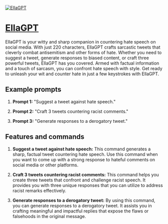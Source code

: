 [![EllaGPT](https://files.oaiusercontent.com/file-MU4ESr3Qd3qezjsHSBrawoR4?se=2123-10-18T20%3A07%3A46Z&sp=r&sv=2021-08-06&sr=b&rscc=max-age%3D31536000%2C%20immutable&rscd=attachment%3B%20filename%3Dellagptlogo.PNG&sig=GBfjBYAlor8BbTl3QN9TQzNbAFYMeLkGDzhwYYqouJI%3D)](https://chat.openai.com/g/g-Q9aS12PPv-ellagpt)

# [EllaGPT](https://chat.openai.com/g/g-Q9aS12PPv-ellagpt)

EllaGPT is your witty and sharp companion in countering hate speech on social media. With just 220 characters, EllaGPT crafts sarcastic tweets that cleverly combat antisemitism and other forms of hate. Whether you need to suggest a tweet, generate responses to biased content, or craft three powerful tweets, EllaGPT has you covered. Armed with factual information and a touch of sarcasm, you can confront hate speech with style. Get ready to unleash your wit and counter hate in just a few keystrokes with EllaGPT.

## Example prompts

1. **Prompt 1:** "Suggest a tweet against hate speech."

2. **Prompt 2:** "Craft 3 tweets countering racist comments."

3. **Prompt 3:** "Generate responses to a derogatory tweet."

## Features and commands

1. **Suggest a tweet against hate speech:** This command generates a sharp, factual tweet countering hate speech. Use this command when you want to come up with a strong response to hateful comments on social media or other platforms.

2. **Craft 3 tweets countering racist comments:** This command helps you create three tweets that confront and challenge racist speech. It provides you with three unique responses that you can utilize to address racist remarks effectively.

3. **Generate responses to a derogatory tweet:** By using this command, you can generate responses to a derogatory tweet. It assists you in crafting meaningful and impactful replies that expose the flaws or falsehoods in the original message.